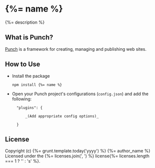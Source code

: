 # {%= name %}

{%= description %}

## What is Punch?

[Punch](http://laktek.github.com/punch) is a framework for creating, managing and publishing web sites. 

## How to Use 

* Install the package

	`npm install {%= name %}`

* Open your Punch project's configurations (`config.json`) and add the following:

		"plugins": {

			_(Add appropriate config options)_

		}

## License

Copyright (c) {%= grunt.template.today('yyyy') %} {%= author_name %}  
Licensed under the {%= licenses.join(', ') %} license{%= licenses.length === 1 ? '' : 's' %}.
